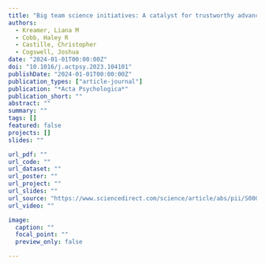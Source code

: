 ```yaml
---
title: "Big team science initiatives: A catalyst for trustworthy advancements in IO psychology"
authors:
  - Kreamer, Liana M
  - Cobb, Haley R
  - Castille, Christopher
  - Cogswell, Joshua
date: "2024-01-01T00:00:00Z"
doi: "10.1016/j.actpsy.2023.104101"
publishDate: "2024-01-01T00:00:00Z"
publication_types: ["article-journal"]
publication: "*Acta Psychologica*"
publication_short: ""
abstract: ""
summary: ""
tags: []
featured: false
projects: []
slides: ""

url_pdf: ""
url_code: ""
url_dataset: ""
url_poster: ""
url_project: ""
url_slides: ""
url_source: "https://www.sciencedirect.com/science/article/abs/pii/S0001691823001041"
url_video: ""

image:
  caption: ""
  focal_point: ""
  preview_only: false

---
```

